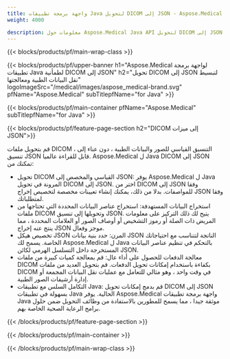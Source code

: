 ```yaml
---
title: واجهة برمجة تطبيقات Java لتحويل DICOM إلى JSON - Aspose.Medical
weight: 4000

description: معلومات حول Aspose.Medical Java API لتحويل DICOM إلى JSON
---
```


{{< blocks/products/pf/main-wrap-class >}}

{{< blocks/products/pf/upper-banner h1="Aspose.Medical لواجهة برمجة تطبيقات Java لطمأنية DICOM إلى JSON" h2="تحويل DICOM إلى JSON لتبسيط نقل البيانات الطبية ومعالجتها" logoImageSrc="/medical/images/aspose_medical-brand.svg" pfName="Aspose.Medical" subTitlepfName="for Java" >}}

{{< blocks/products/pf/main-container pfName="Aspose.Medical" subTitlepfName="for Java" >}}

{{< blocks/products/pf/feature-page-section h2="DICOM إلى ميزات JSON">}}

<p>قم بتحويل ملفات DICOM ، التنسيق القياسي للصور والبيانات الطبية ، دون عناء إلى تنسيق JSON قابل للقراءة عالميا. Aspose.Medical ل Java DICOM إلى JSON تمكنك من:</p>

<ul>
<li>تحويل DICOM القياسي والمخصص إلى JSON: يوفر Aspose.Medical ل Java المرونة في تحويل DICOM إلى JSON. اختر من DICOM إلى JSON وفقا للمواصفات. بدلا من ذلك، يمكنك إنشاء تعيينات مخصصة لتخصيص إخراج JSON وفقا لمتطلباتك.</li>
<li>استخراج البيانات المستهدفة: استخراج عناصر البيانات المحددة التي تحتاجها من ملفات DICOM وتحويلها إلى تنسيق JSON. يتيح لك ذلك التركيز على معلومات المريض ذات الصلة أو رموز التشخيص أو أوصاف الصور أو العلامات المحددة ، مما ينتج عنه إخراج JSON موجز وفعال.</li>
<li>تخصيص هيكل JSON المرن: حدد بنية بيانات JSON الناتجة لتتناسب مع احتياجاتك الخاصة. يسمح لك Aspose.Medical ل Java بالتحكم في تنظيم عناصر البيانات المستخرجة داخل التسلسل الهرمي لكائن JSON.</li>
<li>معالجة الدفعات للحصول على أداء عال: قم بمعالجة كميات كبيرة من ملفات DICOM بكفاءة باستخدام إمكانات تحويل الدفعات. قم بتحويل العديد من ملفات DICOM في وقت واحد ، وهو مثالي للتعامل مع عمليات نقل البيانات المجمعة أو إدارة أرشيفات الصور الطبية.</li>
<li>التكامل السلس مع تطبيقات Java: قم بدمج إمكانات تحويل DICOM إلى JSON بسهولة في تطبيقات Java الحالية.  يوفر Aspose.Medical واجهة برمجة تطبيقات Java موثقة جيدا ، مما يسمح للمطورين بالاستفادة من وظائف التحويل ضمن حلول برامج الرعاية الصحية الخاصة بهم.</li>
</ul>

{{< /blocks/products/pf/feature-page-section >}}

{{< /blocks/products/pf/main-container >}}

{{< /blocks/products/pf/main-wrap-class >}}